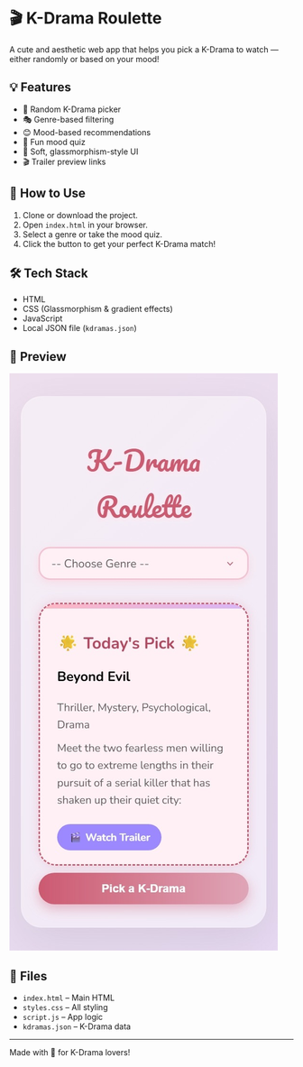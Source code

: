 # 🎬 K-Drama Roulette

A cute and aesthetic web app that helps you pick a K-Drama to watch — either randomly or based on your mood!

## 💡 Features

- 🎡 Random K-Drama picker
- 🎭 Genre-based filtering
- 😊 Mood-based recommendations
- 🧠 Fun mood quiz
- 🎀 Soft, glassmorphism-style UI
- 🎬 Trailer preview links

## 🚀 How to Use

1. Clone or download the project.
2. Open `index.html` in your browser.
3. Select a genre or take the mood quiz.
4. Click the button to get your perfect K-Drama match!

## 🛠️ Tech Stack

- HTML
- CSS (Glassmorphism & gradient effects)
- JavaScript
- Local JSON file (`kdramas.json`)

## 📸 Preview

![App Preview](Screenshot_13-6-2025_23026_127.0.0.1.jpeg)

## 📁 Files

- `index.html` – Main HTML
- `styles.css` – All styling
- `script.js` – App logic
- `kdramas.json` – K-Drama data

---

Made with 💜 for K-Drama lovers!
